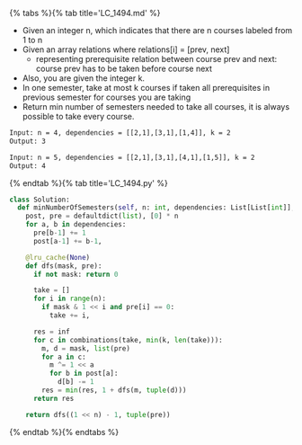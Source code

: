 {% tabs %}{% tab title='LC_1494.md' %}

* Given an integer n, which indicates that there are n courses labeled from 1 to n
* Given an array relations where relations[i] = [prev, next]
  * representing prerequisite relation between course prev and next: course prev has to be taken before course next
* Also, you are given the integer k.
* In one semester, take at most k courses if taken all prerequisites in previous semester for courses you are taking
* Return min number of semesters needed to take all courses, it is always possible to take every course.

```txt
Input: n = 4, dependencies = [[2,1],[3,1],[1,4]], k = 2
Output: 3

Input: n = 5, dependencies = [[2,1],[3,1],[4,1],[1,5]], k = 2
Output: 4
```

{% endtab %}{% tab title='LC_1494.py' %}

```py
class Solution:
  def minNumberOfSemesters(self, n: int, dependencies: List[List[int]], k: int) -> int:
    post, pre = defaultdict(list), [0] * n
    for a, b in dependencies:
      pre[b-1] += 1
      post[a-1] += b-1,

    @lru_cache(None)
    def dfs(mask, pre):
      if not mask: return 0

      take = []
      for i in range(n):
        if mask & 1 << i and pre[i] == 0:
          take += i,

      res = inf
      for c in combinations(take, min(k, len(take))):
        m, d = mask, list(pre)
        for a in c:
          m ^= 1 << a
          for b in post[a]:
            d[b] -= 1
        res = min(res, 1 + dfs(m, tuple(d)))
      return res

    return dfs((1 << n) - 1, tuple(pre))
```

{% endtab %}{% endtabs %}
